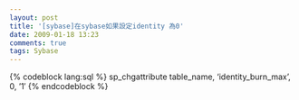 ```yaml
---
layout: post
title: '[sybase]在sybase如果設定identity 為0'
date: 2009-01-18 13:23
comments: true
tags: Sybase
---
```


{% codeblock lang:sql %}
sp_chgattribute table_name, ‘identity_burn_max’, 0, ’1′
{% endcodeblock %}
